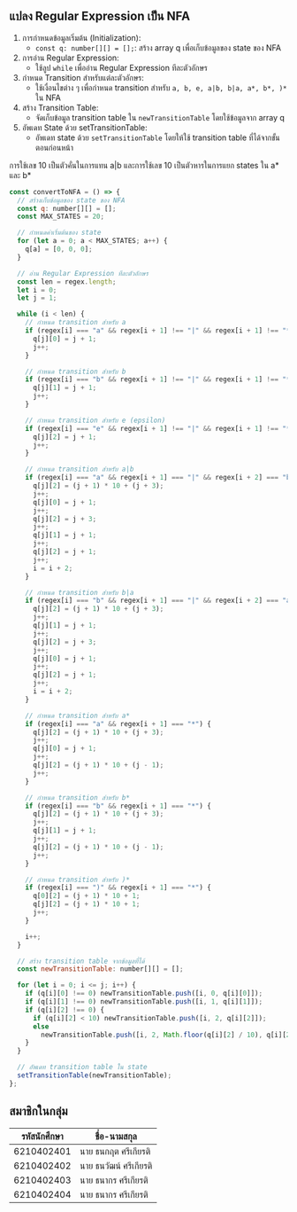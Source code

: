 ## แปลง Regular Expression เป็น NFA



1. การกำหนดข้อมูลเริ่มต้น (Initialization):
   - `const q: number[][] = [];`: สร้าง array q เพื่อเก็บข้อมูลของ state ของ NFA
2. การอ่าน Regular Expression:
   - ใช้ลูป `while` เพื่ออ่าน Regular Expression ทีละตัวอักษร
3. กำหนด Transition สำหรับแต่ละตัวอักษร:
   - ใช้เงื่อนไขต่าง ๆ เพื่อกำหนด transition สำหรับ `a, b, e, a|b, b|a, a*, b*, )*` ใน NFA
4. สร้าง Transition Table:
   - จัดเก็บข้อมูล transition table ใน `newTransitionTable` โดยใช้ข้อมูลจาก array q
5. อัพเดท State ด้วย setTransitionTable:
   - อัพเดท state ด้วย `setTransitionTable` โดยให้ใช้ transition table ที่ได้จากขั้นตอนก่อนหน้า

การใช้เลข 10 เป็นตัวคั่นในการแทน a|b และการใช้เลข 10 เป็นตัวหารในการแยก states ใน a* และ b*

```js
const convertToNFA = () => {
  // สร้างเก็บข้อมูลของ state ของ NFA
  const q: number[][] = [];
  const MAX_STATES = 20;

  // กำหนดค่าเริ่มต้นของ state
  for (let a = 0; a < MAX_STATES; a++) {
    q[a] = [0, 0, 0];
  }

  // อ่าน Regular Expression ทีละตัวอักษร
  const len = regex.length;
  let i = 0;
  let j = 1;

  while (i < len) {
    // กำหนด transition สำหรับ a
    if (regex[i] === "a" && regex[i + 1] !== "|" && regex[i + 1] !== "*") {
      q[j][0] = j + 1;
      j++;
    }

    // กำหนด transition สำหรับ b
    if (regex[i] === "b" && regex[i + 1] !== "|" && regex[i + 1] !== "*") {
      q[j][1] = j + 1;
      j++;
    }

    // กำหนด transition สำหรับ e (epsilon)
    if (regex[i] === "e" && regex[i + 1] !== "|" && regex[i + 1] !== "*") {
      q[j][2] = j + 1;
      j++;
    }

    // กำหนด transition สำหรับ a|b
    if (regex[i] === "a" && regex[i + 1] === "|" && regex[i + 2] === "b") {
      q[j][2] = (j + 1) * 10 + (j + 3);
      j++;
      q[j][0] = j + 1;
      j++;
      q[j][2] = j + 3;
      j++;
      q[j][1] = j + 1;
      j++;
      q[j][2] = j + 1;
      j++;
      i = i + 2;
    }

    // กำหนด transition สำหรับ b|a
    if (regex[i] === "b" && regex[i + 1] === "|" && regex[i + 2] === "a") {
      q[j][2] = (j + 1) * 10 + (j + 3);
      j++;
      q[j][1] = j + 1;
      j++;
      q[j][2] = j + 3;
      j++;
      q[j][0] = j + 1;
      j++;
      q[j][2] = j + 1;
      j++;
      i = i + 2;
    }

    // กำหนด transition สำหรับ a*
    if (regex[i] === "a" && regex[i + 1] === "*") {
      q[j][2] = (j + 1) * 10 + (j + 3);
      j++;
      q[j][0] = j + 1;
      j++;
      q[j][2] = (j + 1) * 10 + (j - 1);
      j++;
    }

    // กำหนด transition สำหรับ b*
    if (regex[i] === "b" && regex[i + 1] === "*") {
      q[j][2] = (j + 1) * 10 + (j + 3);
      j++;
      q[j][1] = j + 1;
      j++;
      q[j][2] = (j + 1) * 10 + (j - 1);
      j++;
    }

    // กำหนด transition สำหรับ )*
    if (regex[i] === ")" && regex[i + 1] === "*") {
      q[0][2] = (j + 1) * 10 + 1;
      q[j][2] = (j + 1) * 10 + 1;
      j++;
    }

    i++;
  }

  // สร้าง transition table จากข้อมูลที่ได้
  const newTransitionTable: number[][] = [];

  for (let i = 0; i <= j; i++) {
    if (q[i][0] !== 0) newTransitionTable.push([i, 0, q[i][0]]);
    if (q[i][1] !== 0) newTransitionTable.push([i, 1, q[i][1]]);
    if (q[i][2] !== 0) {
      if (q[i][2] < 10) newTransitionTable.push([i, 2, q[i][2]]);
      else
        newTransitionTable.push([i, 2, Math.floor(q[i][2] / 10), q[i][2] % 10]);
    }
  }

  // อัพเดท transition table ใน state
  setTransitionTable(newTransitionTable);
};
```

## สมาชิกในกลุ่ม

| รหัสนักศึกษา | ชื่อ-นามสกุล |
| --- | --- |
| 6210402401 | นาย ธนกฤต ศรีเกียรติ |
| 6210402402 | นาย ธนวัฒน์ ศรีเกียรติ |
| 6210402403 | นาย ธนากร ศรีเกียรติ |
| 6210402404 | นาย ธนากร ศรีเกียรติ |

